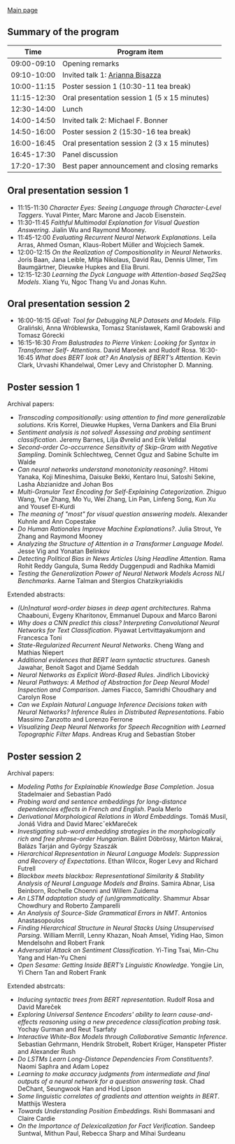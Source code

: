 
[Main page](index.md)

Summary of the program
----------------------

| Time         | Program item                                  |
|--------------|-----------------------------------------------|
| 09:00-09:10  | Opening remarks                               |
| 09:10-10:00  | Invited talk 1: [Arianna Bisazza](index.md#arianna-bisazza)|
| 10:00-11:15  | Poster session 1 (10:30-11 tea break)         |
| 11:15-12:30  | Oral presentation session 1 (5 x 15 minutes)  |
| 12:30-14:00  | Lunch                                         |
| 14:00-14:50  | Invited talk 2: Michael F. Bonner             |
| 14:50-16:00  | Poster session 2 (15:30-16 tea break)         |
| 16:00-16:45  | Oral presentation session 2 (3 x 15 minutes)  |
| 16:45-17:30  | Panel discussion                              |
| 17:20-17:30  | Best paper announcement and closing remarks   |


Oral presentation session 1
---------------------------
- 11:15-11:30 _Character Eyes: Seeing Language through Character-Level Taggers_. Yuval Pinter, Marc Marone and Jacob Eisenstein.
- 11:30-11:45 _Faithful Multimodal Explanation for Visual Question Answering_. Jialin Wu and Raymond Mooney. 
- 11:45-12:00 _Evaluating Recurrent Neural Network Explanations_. Leila Arras, Ahmed Osman, Klaus-Robert Müller and Wojciech Samek.
- 12:00-12:15 _On the Realization of Compositionality in Neural Networks_. Joris Baan, Jana Leible, Mitja Nikolaus, David Rau, Dennis Ulmer, Tim Baumgärtner, Dieuwke Hupkes and Elia Bruni.
- 12:15-12:30 _Learning the Dyck Language with Attention-based Seq2Seq Models_. Xiang Yu, Ngoc Thang Vu and Jonas Kuhn.

Oral presentation session 2
---------------------------

- 16:00-16:15 _GEval: Tool for Debugging NLP Datasets and Models_. Filip Graliński, Anna Wróblewska, Tomasz Stanisławek, Kamil Grabowski and Tomasz Górecki
- 16:15-16:30 _From Balustrades to Pierre Vinken: Looking for Syntax in Transformer Self- Attentions_. David Mareček and Rudolf Rosa. 
16:30-16:45 _What does BERT look at? An Analysis of BERT’s Attention_. Kevin Clark, Urvashi Khandelwal, Omer Levy and Christopher D. Manning. 


Poster session 1
----------------
Archival papers:
- _Transcoding compositionally: using attention to find more generalizable solutions_. Kris Korrel, Dieuwke Hupkes, Verna Dankers and Elia Bruni
- _Sentiment analysis is not solved! Assessing and probing sentiment classification_. Jeremy Barnes, Lilja Øvrelid and Erik Velldal
- _Second-order Co-occurrence Sensitivity of Skip-Gram with Negative Sampling_. Dominik Schlechtweg, Cennet Oguz and Sabine Schulte im Walde
- _Can neural networks understand monotonicity reasoning?_. Hitomi Yanaka, Koji Mineshima, Daisuke Bekki, Kentaro Inui, Satoshi Sekine, Lasha Abzianidze and Johan Bos
- _Multi-Granular Text Encoding for Self-Explaining Categorization_. Zhiguo Wang, Yue Zhang, Mo Yu, Wei Zhang, Lin Pan, Linfeng Song, Kun Xu and Yousef El-Kurdi
- _The meaning of "most" for visual question answering models_. Alexander Kuhnle and Ann Copestake
- _Do Human Rationales Improve Machine Explanations?_. Julia Strout, Ye Zhang and Raymond Mooney
- _Analyzing the Structure of Attention in a Transformer Language Model_. Jesse Vig and Yonatan Belinkov
- _Detecting Political Bias in News Articles Using Headline Attention_. Rama Rohit Reddy Gangula, Suma Reddy Duggenpudi and Radhika Mamidi
- _Testing the Generalization Power of Neural Network Models Across NLI Benchmarks_. Aarne Talman and Stergios Chatzikyriakidis

Extended abstracts:
- _(Un)natural word-order biases in deep agent architectures_. Rahma Chaabouni, Evgeny Kharitonov, Emmanuel Dupoux and Marco Baroni
- _Why does a CNN predict this class? Interpreting Convolutional Neural Networks for Text Classification_. Piyawat Lertvittayakumjorn and Francesca Toni 
- _State-Regularized Recurrent Neural Networks_. Cheng Wang and Mathias Niepert 
- _Additional evidences that BERT learn syntactic structures_. Ganesh Jawahar, Benoît Sagot and Djamé Seddah 
- _Neural Networks as Explicit Word-Based Rules_. Jindřich Libovický 
- _Neural Pathways: A Method of Abstraction for Deep Neural Model Inspection and Comparison_. James Fiacco, Samridhi Choudhary and Carolyn Rose 
- _Can we Explain Natural Language Inference Decisions taken with Neural Networks? Inference Rules in Distributed Representations_. Fabio Massimo Zanzotto and Lorenzo Ferrone 
- _Visualizing Deep Neural Networks for Speech Recognition with Learned Topographic Filter Maps_. Andreas Krug and Sebastian Stober


Poster session 2
----------------
Archival papers:
- _Modeling Paths for Explainable Knowledge Base Completion_. Josua Stadelmaier and Sebastian Padó
- _Probing word and sentence embeddings for long-distance dependencies effects in French and English_. Paola Merlo
- _Derivational Morphological Relations in Word Embeddings_. Tomáš Musil, Jonáš Vidra and David MarecˇekMareček
- _Investigating sub-word embedding strategies in the morphologically rich and free phrase-order Hungarian_. Bálint Döbrössy, Márton Makrai, Balázs Tarján and György Szaszák
- _Hierarchical Representation in Neural Language Models: Suppression and Recovery of Expectations_. Ethan Wilcox, Roger Levy and Richard Futrell
- _Blackbox meets blackbox: Representational Similarity & Stability Analysis of Neural Language Models and Brains_. Samira Abnar, Lisa Beinborn, Rochelle Choenni and Willem Zuidema
- _An LSTM adaptation study of (un)grammaticality_. Shammur Absar Chowdhury and Roberto Zamparelli
- _An Analysis of Source-Side Grammatical Errors in NMT_. Antonios Anastasopoulos
- _Finding Hierarchical Structure in Neural Stacks Using Unsupervised Parsing_. William Merrill, Lenny Khazan, Noah Amsel, Yiding Hao, Simon Mendelsohn and Robert Frank
- _Adversarial Attack on Sentiment Classification_. Yi-Ting Tsai, Min-Chu Yang and Han-Yu Cheni
- _Open Sesame: Getting Inside BERT’s Linguistic Knowledge_. Yongjie Lin, Yi Chern Tan and Robert Frank

Extended abstrcats:
- _Inducing syntactic trees from BERT representation_. Rudolf Rosa and David Mareček
- _Exploring Universal Sentence Encoders' ability to learn cause-and-effects reasoning using a new precedence classification probing task_. Yochay Gurman and Reut Tsarfaty
- _Interactive White-Box Models through Collaborative Semantic Inference_. Sebastian Gehrmann, Hendrik Strobelt, Robert Krüger, Hanspeter Pfister and Alexander Rush 
- _Do LSTMs Learn Long-Distance Dependencies From Constituents?_. Naomi Saphra and Adam Lopez
- _Learning to make accuracy judgments from intermediate and final outputs of a neural network for a question answering task_. Chad DeChant, Seungwook Han and Hod Lipson 
- _Some linguistic correlates of gradients and attention weights in BERT_. Matthijs Westera
- _Towards Understanding Position Embeddings_. Rishi Bommasani and Claire Cardie
- _On the Importance of Delexicalization for Fact Verification_. Sandeep Suntwal, Mithun Paul, Rebecca Sharp and Mihai Surdeanu






